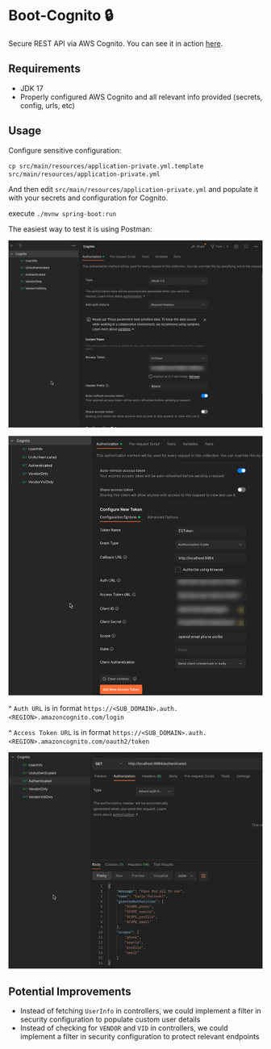 # Boot-Cognito 🔒

Secure REST API via AWS Cognito. You can see it in action [here](https://app.screencast.com/0DP4kaa4OvfXO).

## Requirements

- JDK 17
- Properly configured AWS Cognito and all relevant info provided (secrets, config, urls, etc)

## Usage

Configure sensitive configuration:

```shell
cp src/main/resources/application-private.yml.template src/main/resources/application-private.yml 
```

And then edit `src/main/resources/application-private.yml` and populate it with your secrets and configuration for Cognito.

execute `./mvnw spring-boot:run`

The easiest way to test it is using Postman:

![](./img/1.png)

![](./img/2.png)

^ `Auth URL` is in format `https://<SUB_DOMAIN>.auth.<REGION>.amazoncognito.com/login`

^ `Access Token URL` is in format `https://<SUB_DOMAIN>.auth.<REGION>.amazoncognito.com/oauth2/token`

![](./img/3.png)

## Potential Improvements

- Instead of fetching `UserInfo` in controllers, we could implement a filter in security configuration to populate custom user details
- Instead of checking for `VENDOR` and `VID` in controllers, we could implement a filter in security configuration to protect relevant endpoints 
